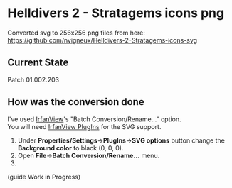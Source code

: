 # Helldivers 2 - Stratagems icons png
Converted svg to 256x256 png files from here: https://github.com/nvigneux/Helldivers-2-Stratagems-icons-svg

## Current State 
Patch 01.002.203

## How was the conversion done
I've used [IrfanView](https://www.irfanview.com/64bit.htm)'s "Batch Conversion/Rename..." option.  
You will need [IrfanView PlugIns](https://www.irfanview.com/plugins.htm) for the SVG support.
1. Under **Properties/Settings**->**PlugIns**->**SVG options** button change the **Background color** to black (0, 0, 0).  
2. Open **File**->**Batch Conversion/Rename...** menu.
3. 
(guide Work in Progress)
